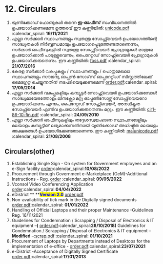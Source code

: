 # 12. Circulars

1. യുണിക്കോഡ് ഫോണ്ടുകൾ തന്നെ **ഇ-ഓഫീസ്** സംവിധാനത്തിൽ ഉപയോഗിക്കണമെന്ന ഉത്തരവ് ഈ കണ്ണിയില്‍:  [unicode.pdf](https://document.kerala.gov.in/documents/circulars/circular1611202115:00:27.pdf) :calendar\_spiral: **16/11/2021**
2. എല്ലാ സര്‍ക്കാര്‍ സ്ഥാപനങ്ങളും സ്വതന്ത്ര സോഫ്റ്റ്‌വെയര്‍ ഉപയോഗത്തിന്റെ സാദ്ധ്യതകള്‍ നിര്‍ബ്ബന്ധമായും ഉപയോഗപ്പെടുത്തേണ്ടതാണെന്നും, സര്‍ക്കാര്‍ ഓഫീസുകളില്‍ സ്വതന്ത്ര സോഫ്റ്റ്‌വെയര്‍ പ്രോഗ്രാമുകള്‍ മാത്രമേ ഉപയോഗിക്കാന്‍ പാടുള്ളൂവെന്നും, പൈറേറ്റഡ് സോഫ്റ്റ്‌വെയര്‍ പ്രോഗ്രാമുകള്‍ ഉപയോഗിക്കരുതെന്നും. ഈ കണ്ണിയില്‍: [foss.pdf](https://document.kerala.gov.in/Porteddata/documents/10180/86e9dab2-d019-4611-a38a-9c670a94cc21) :calendar\_spiral: **21/07/2016**
3. കേരള സർക്കാർ വകുപ്പുകളും / സ്ഥാപനങ്ങളും / പൊതുമേഖലാ സ്ഥാപനങ്ങളും സൗജന്യ ഓപ്പൺ സോഴ്‌സ് ഓപ്പറേറ്റിംഗ് സിസ്റ്റത്തിലേക്ക് മൈഗ്രേറ്റ് ചെയ്യുന്നതിന് നടപടിയെടുക്കണമെന്ന് [order.pdf](https://document.kerala.gov.in/Porteddata/documents/10180/a95ab061-21db-46ae-bc96-e1647a713826):calendar\_spiral: **17/05/2014**
4. &#x20;എല്ലാ സര്‍ക്കാര്‍ വകുപ്പുകളിലും കമ്പ്യൂട്ടര്‍ സോഫ്റ്റ്‌വെയര്‍ ഉപയോഗിക്കുമ്പോള്‍ സാദ്ധ്യമായേടത്തോളം ലിനക്സോ മറ്റു ഓപ്പണ്‍സോഴ്സ് സോഫ്റ്റ്‌വെയറോ ഉപയോഗിക്കണം എന്നും, പൈറേറ്റഡ് സോഫ്റ്റ്‌വെയര്‍, അനധികൃത സോഫ്റ്റ്‌വെയര്‍ എന്നിവ ഉപയോഗിക്കരുതെന്നും മറ്റും. ഈ കണ്ണിയില്‍: [cir1-86-10-fin.pdf](https://nedumpala.files.wordpress.com/2016/12/cir1-86-10-fin.pdf) :calendar\_spiral: **24/09/2010**
5.  &#x20; എല്ലാ സര്‍ക്കാര്‍ ഓഫീസുകളിലും തദ്ദേശസ്വയംഭരണ സ്ഥാപനങ്ങളിലും മലയാളം കമ്പ്യൂട്ടിങ് ലഭ്യമാക്കുന്നതിനായി യൂണിക്കോഡ് അധിഷ്ഠിത മലയാളം അക്ഷരങ്ങള്‍ ഉപയോഗിക്കേണ്ടതാണെന്നു. ഈ കണ്ണിയില്‍:  [ malunicode.pdf](https://document.kerala.gov.in/Porteddata/documents/10180/a5d72c97-e723-4b66-a481-05d28c5e1c9b)  :calendar\_spiral: **21/08/2008**                    &#x20;



## Circulars(other)

&#x20;     &#x20;

1. Establishing Single Sign - On system for Government employees and an e-Sign facility [order](https://document.kerala.gov.in/documents/governmentorders/govtorder2308202212:59:44.pdf):calendar\_spiral:**10/08/2022**
2. Procurement through Government e-Marketplace (GeM)-Additional Instructions - Reg. [order](https://document.kerala.gov.in/documents/circulars/circular0909202212:24:57.pdf) :calendar\_spiral: **09/05/2022**
3. Vconsol Video Conferencing Application [order](https://document.kerala.gov.in/documents/cabinetdecisions/cabinet0205202221:21:01.pdf):calendar\_spiral:**04/04/2022**
4. eDistrict ** **<mark style="color:blue;">**Version 2.0**</mark>  [order.pdf](https://edistrict.kerala.gov.in/manual/e-District\_Press\_Release\_02052022.pdf)
5. Non-availability of tick mark in the Digitally signed documents [order.pdf](https://document.kerala.gov.in/documents/circulars/circular0301202216:33:48.pdf):calendar\_spiral: **01/01/2022**
6. Handling of  Official Laptops and their proper Maintenance -Guidelines Reg. 16/11/2021&#x20;
7. Guidelines for Condemnation / Scrapping / Disposal of Electronics & IT equipment  –**(** [order.pdf](https://document.kerala.gov.in/Porteddata/documents/10180/12b0eaaf-7fba-4508-ade3-38b7923ca49e):calendar\_spiral:**28/10/2018)** Guidelines for Condemnation / Scrapping / Disposal of Electronics & IT equipment – **Modified** –:[scrap.pdf](https://document.kerala.gov.in/documents/governmentorders/govtorder1810202111:32:37.pdf) :calendar\_spiral: **01/10/2021**
8. Procurement of Laptops by Departments instead of Desktops for the implementation of e-office - [order.pdf](https://document.kerala.gov.in/Porteddata/documents/10180/3343bbf8-7c1c-46f3-82cf-3e45b2b30f01):calendar\_spiral:**23/07/2021**
9. e-District -Acceptance of Digitally Signed Certificate [order.pdf](https://itmission.kerala.gov.in/sites/default/files/Circulars/e-District-%20Acceptance%20of%20Digitally%20Signed%20Certificate\_0.pdf):calendar\_spiral:**17/01/2013**

&#x20;&#x20;

##
